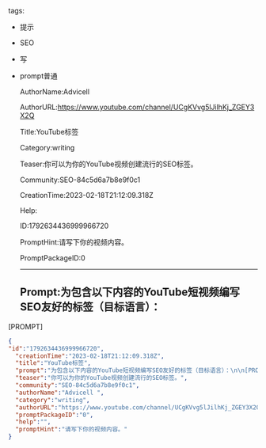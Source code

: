   tags: 
- 提示
- SEO
- 写
- prompt普通

  AuthorName:Advicell 

  AuthorURL:https://www.youtube.com/channel/UCgKVvg5lJilhKj_ZGEY3X2Q

  Title:YouTube标签

  Category:writing

  Teaser:你可以为你的YouTube视频创建流行的SEO标签。

  Community:SEO-84c5d6a7b8e9f0c1

  CreationTime:2023-02-18T21:12:09.318Z

  Help:

  ID:1792634436999966720

  PromptHint:请写下你的视频内容。

  PromptPackageID:0

  ---

  ## Prompt:为包含以下内容的YouTube短视频编写SEO友好的标签（目标语言）：

[PROMPT]

  ```json
  {
  "id":"1792634436999966720",
    "creationTime":"2023-02-18T21:12:09.318Z",
    "title":"YouTube标签",
    "prompt":"为包含以下内容的YouTube短视频编写SEO友好的标签（目标语言）：\n\n[PROMPT]",
    "teaser":"你可以为你的YouTube视频创建流行的SEO标签。",
    "community":"SEO-84c5d6a7b8e9f0c1",
    "authorName":"Advicell ",
    "category":"writing",
    "authorURL":"https://www.youtube.com/channel/UCgKVvg5lJilhKj_ZGEY3X2Q",
    "promptPackageID":"0",
    "help":"",
    "promptHint":"请写下你的视频内容。"
  }
  ```
